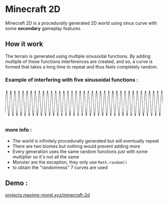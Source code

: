 # Minecraft 2D
Minecraft 2D is a procedurally generated 2D world using sinus curve with some **secondary** gameplay features.
## How it work
The terrain is generated using multiple sinusoidal functions. By adding multiple of these functions interferences are created, and so, a curve is formed that takes a long time to repeat and thus feels completely random.
### Example of interfering with five sinusoidal functions :
![](https://raw.githubusercontent.com/maxime-mrl/Minecraft-2D/master/assets/images/curve-illustration-trimed.gif)
### more info :
- The world is infinitely procedurally generated but will eventually repeat
- There are two biomes but nothing would prevent adding more
- Every generation uses the same random functions just with some multiplier so it's not all the same
- Monster are the exception, they only use `Math.random()`
- to obtain the "randomness" 7 curves are used
## Demo :
[projects.maxime-morel.xyz/minecraft-2d](https://projects.maxime-morel.xyz/minecraft-2d)